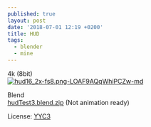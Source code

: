```yaml
---
published: true
layout: post
date: '2018-07-01 12:19 +0200'
title: HUD
tags:
  - blender
  - mine
---
```

4k (8bit)  
[![hud16_2x-fs8.png-LOAF9AQqWhiPCZw-md](https://images.weserv.nl/?url=https://i.imgur.com/LUm4RUL.png)](https://images.weserv.nl/?url=https://i.imgur.com/kiKJ6qq.png)

Blend  
[hudTest3.blend.zip]({{site.baseurl}}/blends/hudTest3.blend.zip) (Not animation ready)

License: [YYC3]({{site.baseurl}}/2017/08/06/i-don-t-care-public-license-idcpl/)
